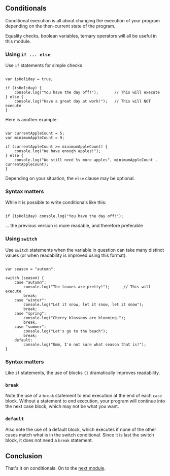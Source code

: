 ## Conditionals

Conditional execution is all about changing the execution of your program depending on the then-current state of the program.

Equality checks, boolean variables, ternary operators will all be useful in this module.

### Using `if ... else`

Use `if` statements for simple checks

```{javascript}

var isHoliday = true;

if (isHoliday) {
    console.log("You have the day off!");       // This will execute
} else {
    console.log("Have a great day at work!");   // This will NOT execute
}

```

Here is another example:

```{javascript}

var currentAppleCount = 5;
var minimumAppleCount = 9;

if (currentAppleCount >= minimumAppleCount) {
    console.log("We have enough apples!");
} else {
    console.log("We still need %s more apples", minimumAppleCount - currentAppleCount);
}

```

Depending on your situation, the `else` clause may be optional.

### Syntax matters

While it is possible to write conditionals like this:

```{javascript}

if (isHoliday) console.log("You have the day off!");

```

... the previous version is more readable, and therefore preferable


### Using `switch`

Use `switch` statements when the variable in question can take many distinct values (or when readability is improved using this format).

```{javascript}

var season = "autumn";

switch (season) {
    case "autumn":
        console.log("The leaves are pretty!");      // This will execute
        break;
    case "winter":
        console.log("Let it snow, let it snow, let it snow");
        break;
    case "spring":
        console.log("Cherry blossoms are blooming.");
        break;
    case "summer":
        console.log("Let's go to the beach");
        break;
    default:
        console.log("Umm, I'm not sure what season that is!");
}

```

### Syntax matters

Like `if` statements, the use of blocks `{}` dramatically improves readability.

### `break`

Note the use of a `break` statement to end execution at the end of each `case` block. Without a statement to end execution, your program will continue into the next case block, which may not be what you want.

### `default`

Also note the use of a default block, which executes if none of the other cases match what is in the switch conditional. Since it is last the switch block, it does not need a `break` statement.

## Conclusion

That's it on conditionals. On to the [next module](../04_arrays/arrays.md).

